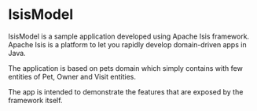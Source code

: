 # IsisModel

IsisModel is a sample application developed using Apache Isis framework. Apache Isis is a platform to let you rapidly develop domain-driven apps in Java. 

The application is based on pets domain which simply contains with few entities of Pet, Owner and  Visit entities.

The app is intended to demonstrate the features that are exposed by the framework itself.
